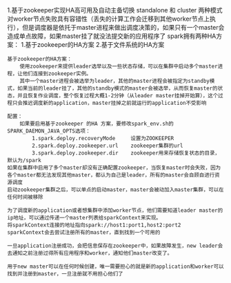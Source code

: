 1.基于zookeeper实现HA高可用及自动主备切换
    standalone 和 cluster 两种模式对worker节点失败具有容错性（丢失的计算工作会迁移到其他worker节点上执行），但是调度器是依托于master进程来做出调度决策的，如果只有一个master会造成单点故障，如果master挂了就没法提交新的应用程序了
        spark拥有两种HA方案：
                    1.基于zookeeper的HA方案
                    2.基于文件系统的HA方案

    基于zookeeper的HA方案：
        使用zookeeper来提供leader选举以及一些状态存储，可以在集群中启动多个master进程，让他们连接到zookeeper实例。
        其中一个master进程会被选举为leader，其他的master进程会被指定为standby模式，如果当前的leader挂了，其他的standby模式的master会被选举，从而恢复master的状态，并且恢复作业调度，整个恢复过程大概1-2分钟（从leader master挂掉开始算），这个过程只会推迟调度新的application，master挂掉之前就运行的application不受影响

    配置：
        如果要启用基于zookeeper 的HA 方案，要修改spark_env.sh的SPARK_DAEMON_JAVA_OPTS选项：
            1.spark.deploy.recoveryMode     设置为ZOOKEEPER
            2.spark.deploy.zookeeper.url    zookeeper集群的url
            3.spark.deploy.zookeeper.dir    zookeeper用来存储恢复状态的目录，默认为/spark
    如果在集群中启用了多个master却没有正确配置zookeeper，当恢复master时会失败，因为各个master都无法发现其他master，都认为自己是leader，所有的master会自顾自进行资源调度
    启动zookeeper集群之后，可以单点的启动master，master会被动加入master集群，可以在任何时间被移除

    为了调度新的application或者想集群中添加worker节点，他们需要知道leader master的ip地址，可以通过传递一个master列表给sparkContext来实现。
    将sparkContext连接的地址指向spark://host1:port1,host2:port2
    sparkContext会去尝试注册所有的master，直到找到一个可用的

    一旦application注册成功，会把信息保存在zookeeper中，如果故障发生，new leader会去通知之前注册过得所有应用程序和worker，通知他们master改变了。

    用于new master可以在任何时候创建，唯一需要担心的就是新的application和worker可以找到并注册到master，一旦注册就不用担心他们了

